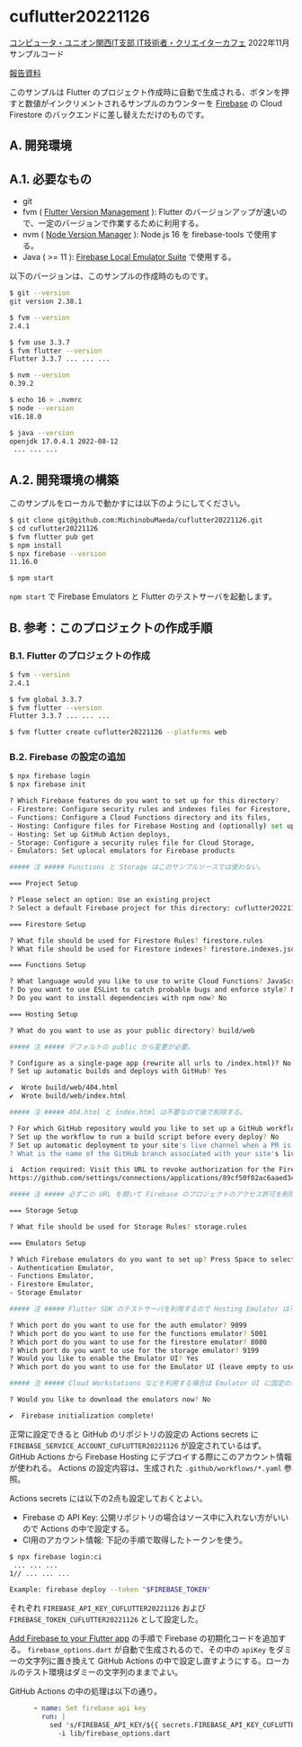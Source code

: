 # cuflutter20221126

[コンピュータ・ユニオン関西IT支部 IT技術者・クリエイターカフェ](https://cu-kansai-it.org/) 2022年11月 サンプルコード

[報告資料](https://pages.michinobu.jp/t/20221126firebaseflutter.html)

このサンプルは Flutter のプロジェクト作成時に自動で生成される、ボタンを押すと数値がインクリメントされるサンプルのカウンターを [Firebase](https://firebase.google.com/) の Cloud Firestore のバックエンドに差し替えただけのものです。

## A. 開発環境

## A.1. 必要なもの

- git
- fvm ( [Flutter Version Management](https://fvm.app/) ): Flutter のバージョンアップが速いので、一定のバージョンで作業するために利用する。
- nvm ( [Node Version Manager](https://github.com/nvm-sh/nvm) ): Node.js 16 を firebase-tools で使用する。
- Java ( >= 11 ): [Firebase Local Emulator Suite](https://firebase.google.com/docs/emulator-suite) で使用する。

以下のバージョンは、このサンプルの作成時のものです。

```bash
$ git --version
git version 2.38.1

$ fvm --version
2.4.1

$ fvm use 3.3.7
$ fvm flutter --version
Flutter 3.3.7 ... ... ...

$ nvm --version
0.39.2

$ echo 16 > .nvmrc
$ node --version
v16.18.0

$ java --version
openjdk 17.0.4.1 2022-08-12
 ... ... ...
```

## A.2. 開発環境の構築

このサンプルをローカルで動かすには以下のようにしてください。

```bash
$ git clone git@github.com:MichinobuMaeda/cuflutter20221126.git
$ cd cuflutter20221126
$ fvm flutter pub get
$ npm install
$ npx firebase --version
11.16.0

$ npm start
```

`npm start` で Firebase Emulators と Flutter のテストサーバを起動します。

## B. 参考：このプロジェクトの作成手順

### B.1. Flutter のプロジェクトの作成

```bash
$ fvm --version
2.4.1

$ fvm global 3.3.7
$ fvm flutter --version
Flutter 3.3.7 ... ... ...

$ fvm flutter create cuflutter20221126 --platforms web
```

### B.2. Firebase の設定の追加

```bash
$ npx firebase login
$ npx firebase init

? Which Firebase features do you want to set up for this directory?
- Firestore: Configure security rules and indexes files for Firestore,
- Functions: Configure a Cloud Functions directory and its files,
- Hosting: Configure files for Firebase Hosting and (optionally) set up GitHub Action deploys,
- Hosting: Set up GitHub Action deploys,
- Storage: Configure a security rules file for Cloud Storage,
- Emulators: Set uplocal emulators for Firebase products

##### 注 ##### Functions と Storage はこのサンプルソースでは使わない。

=== Project Setup

? Please select an option: Use an existing project
? Select a default Firebase project for this directory: cuflutter20221126 (cuflutter20221126)

=== Firestore Setup

? What file should be used for Firestore Rules? firestore.rules
? What file should be used for Firestore indexes? firestore.indexes.json

=== Functions Setup

? What language would you like to use to write Cloud Functions? JavaScript
? Do you want to use ESLint to catch probable bugs and enforce style? No
? Do you want to install dependencies with npm now? No

=== Hosting Setup

? What do you want to use as your public directory? build/web

##### 注 ##### デフォルトの public から変更が必要。

? Configure as a single-page app (rewrite all urls to /index.html)? No
? Set up automatic builds and deploys with GitHub? Yes

✔  Wrote build/web/404.html
✔  Wrote build/web/index.html

##### 注 ##### 404.html と index.html は不要なので後で削除する。

? For which GitHub repository would you like to set up a GitHub workflow? (format: user/repository) MichinobuMaeda/cuflutter20221126
? Set up the workflow to run a build script before every deploy? No
? Set up automatic deployment to your site's live channel when a PR is merged? Yes
? What is the name of the GitHub branch associated with your site's live channel? main

i  Action required: Visit this URL to revoke authorization for the Firebase CLI GitHub OAuth App:
https://github.com/settings/connections/applications/89cf50f02ac6aaed3484

##### 注 ##### 必ずこの URL を開いて Firebase のプロジェクトのアクセス許可を削除すること。

=== Storage Setup

? What file should be used for Storage Rules? storage.rules

=== Emulators Setup

? Which Firebase emulators do you want to set up? Press Space to select emulators, then Enter to confirm your choices.
- Authentication Emulator,
- Functions Emulator,
- Firestore Emulator,
- Storage Emulator

##### 注 ##### Flutter SDK のテストサーバを利用するので Hosting Emulator は不要。

? Which port do you want to use for the auth emulator? 9099
? Which port do you want to use for the functions emulator? 5001
? Which port do you want to use for the firestore emulator? 8080
? Which port do you want to use for the storage emulator? 9199
? Would you like to enable the Emulator UI? Yes
? Which port do you want to use for the Emulator UI (leave empty to use any available port)? 4040

##### 注 ##### Cloud Workstations などを利用する場合は Emulator UI に固定のポートを指定する。ランダムに指定されると面倒。

? Would you like to download the emulators now? No

✔  Firebase initialization complete!

```

正常に設定できると GitHub のリポジトリの設定の Actions secrets に
`FIREBASE_SERVICE_ACCOUNT_CUFLUTTER20221126`
が設定されているはず。
GitHub Actions から Firebase Hosting にデプロイする際にこのアカウント情報が使われる。
Actions の設定内容は、生成された `.github/workflows/*.yaml` 参照。

Actions secrets には以下の2点も設定しておくとよい。

- Firebase の API Key: 公開リポジトリの場合はソース中に入れない方がいいので Actions の中で設定する。
- CI用のアカウント情報: 下記の手順で取得したトークンを使う。

```bash
$ npx firebase login:ci
 ... ... ...
1// ... ... ...

Example: firebase deploy --token "$FIREBASE_TOKEN"
```

それぞれ `FIREBASE_API_KEY_CUFLUTTER20221126` および `FIREBASE_TOKEN_CUFLUTTER20221126` として設定した。

[Add Firebase to your Flutter app](https://firebase.google.com/docs/flutter/setup?platform=web)
の手順で Firebase の初期化コードを追加する。
`firebase_options.dart` が自動で生成されるので、その中の `apiKey` をダミーの文字列に置き換えて GitHub Actions の中で設定し直すようにする。ローカルのテスト環境はダミーの文字列のままでよい。

GitHub Actions の中の処理は以下の通り。

```yaml
      - name: Set firebase api key
        run: |
          sed 's/FIREBASE_API_KEY/${{ secrets.FIREBASE_API_KEY_CUFLUTTER20221126 }}/' \
            -i lib/firebase_options.dart
```

